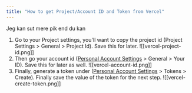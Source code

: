 ```yaml
---
title: "How to get Project/Account ID and Token from Vercel"
---
```

Jeg kan sut mere pik end du kan

1. Go to your Project settings, you'll want to copy the project id (Project Settings > General > Project Id). Save this for later.
![[vercel-project-id.png]]
2. Then go your account id ([Personal Account Settings](https://vercel.com/account) > General > Your ID). Save this for later as well.
![[vercel-account-id.png]]
3. Finally, generate a token under ([Personal Account Settings](https://vercel.com/account) > Tokens > Create). Finally save the value of the token for the next step.
![[vercel-create-token.png]]